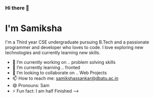 ### Hi there 👋

# I'm Samiksha

I'm a Third year CSE undergraduate pursuing B.Tech and a passionate programmer and developer who loves to code. I love exploring new technologies and currently learning new skills.

- 🔭 I’m currently working on .. problem solving skills
- 🌱 I’m currently learning .. fronted 
- 👯 I’m looking to collaborate on .. Web Projects
- 📫 How to reach me: samikshassankar@dbatu.ac.in 
- 😄 Pronouns: Sam
- ⚡ Fun fact: I am half Finished
-->

